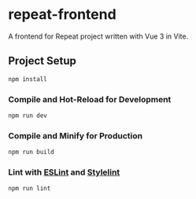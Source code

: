 # repeat-frontend
A frontend for Repeat project written with Vue 3 in Vite.

## Project Setup
```sh
npm install
```

### Compile and Hot-Reload for Development
```sh
npm run dev
```

### Compile and Minify for Production
```sh
npm run build
```

### Lint with [ESLint](https://eslint.org/) and [Stylelint](https://stylelint.io/)
```sh
npm run lint
```
